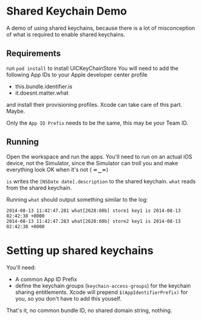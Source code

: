 # Shared Keychain Demo

A demo of using shared keychains, because there is a lot of misconception of what is required to enable shared keychains.


## Requirements
run `pod install` to install UICKeyChainStore
You will need to add the following App IDs to your Apple developer center profile
- this.bundle.identifier.is
- it.doesnt.matter.what

and install their provisioning profiles. Xcode can take care of this part. Maybe.


Only the `App ID Prefix` needs to be the same, this may be your Team ID.



## Running
Open the workspace and run the apps. You'll need to run on an actual iOS device, not the Simulator, since the Simulator can troll you and make everything look OK when it's not ( ≖‿≖)


`is` writes the `[NSDate date].description` to the shared keychain.
`what` reads from the shared keychain.


Running `what` should output something similar to the log:

```
2014-08-13 11:42:47.281 what[2628:60b] store1 key1 is 2014-08-13 02:42:38 +0000
2014-08-13 11:42:47.283 what[2628:60b] store2 key1 is 2014-08-13 02:42:38 +0000
```



# Setting up shared keychains
You'll need:
- A common App ID Prefix
- define the keychain groups (`keychain-access-groups`) for the keychain sharing entitlements. Xcode will prepend `$(AppIdentifierPrefix)` for you, so you don't have to add this youself.

That's it, no common bundle ID, no shared domain string, nothing.

